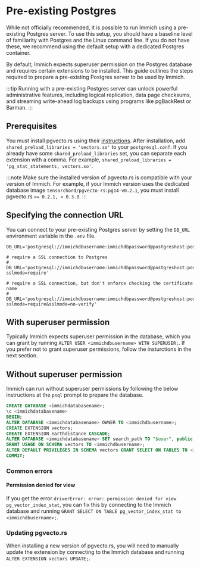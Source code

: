 # Pre-existing Postgres

While not officially recommended, it is possible to run Immich using a pre-existing Postgres server. To use this setup, you should have a baseline level of familiarity with Postgres and the Linux command line. If you do not have these, we recommend using the default setup with a dedicated Postgres container.

By default, Immich expects superuser permission on the Postgres database and requires certain extensions to be installed. This guide outlines the steps required to prepare a pre-existing Postgres server to be used by Immich.

:::tip
Running with a pre-existing Postgres server can unlock powerful administrative features, including logical replication, data page checksums, and streaming write-ahead log backups using programs like pgBackRest or Barman.
:::

## Prerequisites

You must install pgvecto.rs using their [instructions](https://docs.pgvecto.rs/getting-started/installation.html). After installation, add `shared_preload_libraries = 'vectors.so'` to your `postgresql.conf`. If you already have some `shared_preload_libraries` set, you can separate each extension with a comma. For example, `shared_preload_libraries = 'pg_stat_statements, vectors.so'`.

:::note
Make sure the installed version of pgvecto.rs is compatible with your version of Immich. For example, if your Immich version uses the dedicated database image `tensorchord/pgvecto-rs:pg14-v0.2.1`, you must install pgvecto.rs `>= 0.2.1, < 0.3.0`.
:::

## Specifying the connection URL

You can connect to your pre-existing Postgres server by setting the `DB_URL` environment variable in the `.env` file.

```
DB_URL='postgresql://immichdbusername:immichdbpassword@postgreshost:postgresport/immichdatabasename'

# require a SSL connection to Postgres
# DB_URL='postgresql://immichdbusername:immichdbpassword@postgreshost:postgresport/immichdatabasename?sslmode=require'

# require a SSL connection, but don't enforce checking the certificate name
# DB_URL='postgresql://immichdbusername:immichdbpassword@postgreshost:postgresport/immichdatabasename?sslmode=require&sslmode=no-verify'
```

## With superuser permission

Typically Immich expects superuser permission in the database, which you can grant by running `ALTER USER <immichdbusername> WITH SUPERUSER;`. If you prefer not to grant superuser permissions, follow the insturctions in the next section.

## Without superuser permission

Immich can run without superuser permissions by following the below instructions at the `psql` prompt to prepare the database.

```sql title="Set up Postgres for Immich"
CREATE DATABASE <immichdatabasename>;
\c <immichdatabasename>
BEGIN;
ALTER DATABASE <immichdatabasename> OWNER TO <immichdbusername>;
CREATE EXTENSION vectors;
CREATE EXTENSION earthdistance CASCADE;
ALTER DATABASE <immichdatabasename> SET search_path TO "$user", public, vectors;
GRANT USAGE ON SCHEMA vectors TO <immichdbusername>;
ALTER DEFAULT PRIVILEGES IN SCHEMA vectors GRANT SELECT ON TABLES TO <immichdbusername>;
COMMIT;
```

### Common errors

#### Permission denied for view

If you get the error `driverError: error: permission denied for view pg_vector_index_stat`, you can fix this by connecting to the Immich database and running `GRANT SELECT ON TABLE pg_vector_index_stat to <immichdbusername>;`.

### Updating pgvecto.rs

When installing a new version of pgvecto.rs, you will need to manually update the extension by connecting to the Immich database and running `ALTER EXTENSION vectors UPDATE;`.
